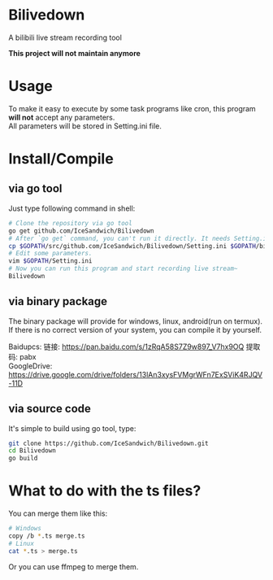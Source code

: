 # Bilivedown
A bilibili live stream recording tool

**This project will not maintain anymore**

# Usage
To make it easy to execute by some task programs like cron, this program **will not** accept any parameters.   
All parameters will be stored in Setting.ini file. 

# Install/Compile
## via go tool
Just type following command in shell:
``` bash
# Clone the repository via go tool
go get github.com/IceSandwich/Bilivedown
# After `go get` command, you can't run it directly. It needs Setting.ini file.
cp $GOPATH/src/github.com/IceSandwich/Bilivedown/Setting.ini $GOPATH/bin/Setting.ini
# Edit some parameters.
vim $GOPATH/Setting.ini
# Now you can run this program and start recording live stream~
Bilivedown
```
## via binary package
The binary package will provide for windows, linux, android(run on termux).   
If there is no correct version of your system, you can compile it by yourself.  
  
Baidupcs: 链接: https://pan.baidu.com/s/1zRqA58S7Z9w897_V7hx9OQ 提取码: pabx  
GoogleDrive: https://drive.google.com/drive/folders/13lAn3xysFVMgrWFn7ExSViK4RJQV-11D
## via source code
It's simple to build using go tool, type:
``` bash
git clone https://github.com/IceSandwich/Bilivedown.git
cd Bilivedown
go build
```

# What to do with the ts files?
You can merge them like this:
``` bash
# Windows
copy /b *.ts merge.ts
# Linux
cat *.ts > merge.ts
```
Or you can use ffmpeg to merge them.
